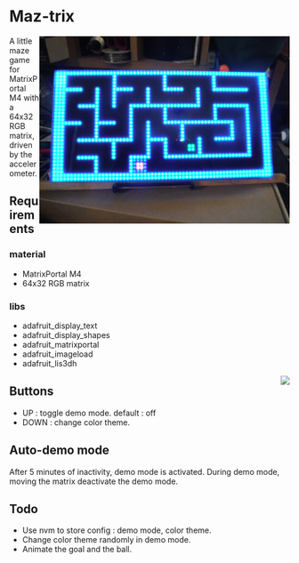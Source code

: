 # Maz-trix
<img src="https://raw.githubusercontent.com/Marius-450/screenshots/master/DSCF1901.JPG" width="450" align="right">
A little maze game for MatrixPortal M4 with a 64x32 RGB matrix, driven by the accelerometer.

## Requirements 

### material

* MatrixPortal M4
* 64x32 RGB matrix

### libs

* adafruit_display_text
* adafruit_display_shapes
* adafruit_matrixportal
* adafruit_imageload
* adafruit_lis3dh
<img src="https://raw.githubusercontent.com/Marius-450/screenshots/master/maztrix.1.gif" align="right">

## Buttons

* UP : toggle demo mode. default : off
* DOWN : change color theme.

## Auto-demo mode

After 5 minutes of inactivity, demo mode is activated.
During demo mode, moving the matrix deactivate the demo mode.

## Todo

* Use nvm to store config : demo mode, color theme.
* Change color theme randomly in demo mode.
* Animate the goal and the ball.

